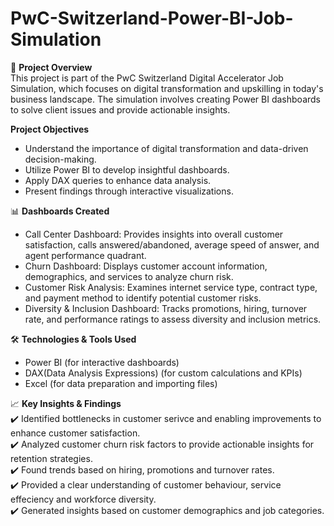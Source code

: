 # PwC-Switzerland-Power-BI-Job-Simulation
📌 **Project Overview** <br>
This project is part of the PwC Switzerland Digital Accelerator Job Simulation, which focuses on digital transformation and upskilling in today's business landscape. The simulation involves creating Power BI dashboards to solve client issues and provide actionable insights.

**Project Objectives**
* Understand the importance of digital transformation and data-driven decision-making.
* Utilize Power BI to develop insightful dashboards.
* Apply DAX queries to enhance data analysis.
* Present findings through interactive visualizations.

📊 **Dashboards Created**
* Call Center Dashboard: Provides insights into overall customer satisfaction, calls answered/abandoned, average speed of answer, and agent performance quadrant.
* Churn Dashboard: Displays customer account information, demographics, and services to analyze churn risk.
* Customer Risk Analysis: Examines internet service type, contract type, and payment method to identify potential customer risks.
* Diversity & Inclusion Dashboard: Tracks promotions, hiring, turnover rate, and performance ratings to assess diversity and inclusion metrics.

🛠 **Technologies & Tools Used**
* Power BI (for interactive dashboards)
* DAX(Data Analysis Expressions) (for custom calculations and KPIs)
* Excel (for data preparation and importing files)

📈 **Key Insights & Findings**<br>
✔️ Identified bottlenecks in customer serivce and enabling improvements to enhance customer satisfaction.<br>
✔️ Analyzed customer churn risk factors to provide actionable insights for retention strategies.<br>
✔️ Found trends based on hiring, promotions and turnover rates.<br>
✔️ Provided a clear understanding of customer behaviour, service effeciency and workforce diversity.<br>
✔️ Generated insights based on customer demographics and job categories. 
